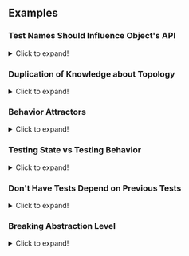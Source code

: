 ## Examples

### Test Names Should Influence Object's API

<details>
<summary>Click to expand!</summary>

```javascript
it("should be empty when initialized", () => {
  let world = new World();
  expect(world.livingCells().count).toEqual(0);
})

it("should be able to add new a cell", () => {
  let world = new World();
  world.setLivingAt(1, 1);
  expect(world.livingCells().count).toEqual(1);
})
```

The test name talks about an empty world. The test code, however, has no concept of an empty world.

When we write our test, we should be spending time on our test names. We want them to describe both the behavior of the
system and the way we expect to use the component under test.

```javascript
it("should be empty when initialized", () => {
  let world = new World();
  expect(world.isEmpty()).toEqual(true);
})

it("should be not empty after adding a new cell", () => {
  let world = new World();
  let location = new Location(1, 1).coordinate;
  world.setLivingAt(location);
  expect(world.isEmpty()).toEqual(false);
})
```

The above sample hides the internals of the object, while building up a usable API for the rest of the system to
consume.

Focusing on the symmetry between a good test name and the code under tests is a subtle design technique. Next time when
we are flying through our TDD cycle, take a moment to make sure that we are actually testing what we say we are testing.
</details>

### Duplication of Knowledge about Topology

<details>
<summary>Click to expand!</summary>

```javascript
class World {
  setLivingAt(coordinateX: number, coordinateY: number) {
    const newLivingCell = new LivingCell();
    newLivingCell.positionAt(coordinateX, coordinateY);
    return newLivingCell;
  }
}
```

```javascript
export class World {
  setLivingAt(location: number[]) {
    const newLivingCell = new LivingCell();
    newLivingCell.positionAt(location);
    return newLivingCell;
  }
}
```

</details>

### Behavior Attractors

<details>
<summary>Click to expand!</summary>

```javascript
class Location {
  neighbours() {
    let neighbourCoordinateList = getNeighbourCoordinates(this.coordinateX, this.coordinateY);
    return neighbourCoordinateList;
  }
}
```

</details>

### Testing State vs Testing Behavior

<details>
<summary>Click to expand!</summary>
Focus on the behavior rather than the state of the objects. It is about only building the things that are absolutely
needed and only at the time they are needed. This way, we end up with a system that has just enough code to support our
use cases.

What behaviour of my system require this? -

```javascript
it("should be empty when initialized", () => {
  let world = new World();
  expect(world.isEmpty()).toEqual(true);
});
```

The empty world should tick into another empty world.

```javascript
it("should stays empty after a tick", () => {
  // Write test
})
```

Since the test dictates that we start with an empty world, we should probably postpone this test and make sure that a
new world is empty, so we can write the above (origin) test

```javascript
it("should be empty when initialized", () => {
  let world = new World();
  expect(world.isEmpty()).toEqual(true);
});

it("should stays empty after a tick", () => {
  let world = new World();
  const nextWorld = world.tick();
  expect(nextWorld.isEmpty()).toEqual(true);
})
```

</details>

### Don't Have Tests Depend on Previous Tests

<details>
<summary>Click to expand!</summary>

```javascript
it("should stays empty after a tick", () => {
  let world = new World();
  const nextWorld = world.tick();
  expect(nextWorld.isEmpty()).toEqual(true);
})
```

How do we know that a newly-initialized World is empty? The test name indicates that we are starting with an empty
world, but the test code does not specify this explicitly. This Test implicitly depends on the validity of a different,
previous test: there is an assumption here that new worlds are empty. This causes a subtle, but important, problem; that
lack of explicitness, combined with the coupling to the previous test, makes this test contribute to a fragile test
suite.

```javascript
it("should stays empty after a tick", () => {
  let world = new World().empty;
  const nextWorld = world.tick();
  expect(nextWorld.isEmpty).toEqual(true);
});
```

Ask for an empty world explicitly.

Guideline: There must be an explicitly named builder method on the class to create an object in a specific, valid state.

</details>

### Breaking Abstraction Level

<details>
<summary>Click to expand!</summary>

```javascript
it("should be not empty after adding a new cell", () => {
  let world = new World();
  let location = new Location(1, 1).coordinate;
  world.setLivingAt(location);
  expect(world.isEmpty).toEqual(false);
})
```

In the example above, we are testing the behavior of the world, but we are including details that it isn't concerned
with. By typing the test to the implementation of the 2 dimensions (1,1) rather than the Location abstraction, we are
laying the groundwork for fragile tests. Change the topology (e.g. to 3 dimensions) and the tests fail.

To hide the details of the topology from the world object is to use a stand-in, a test double for the location object.
This can be as simple as creating a new, plain object.

```javascript
it("should be not empty after adding a new cell", () => {
  let world = new World();
  const dummyLocation = [1, 1];
  world.setLivingAt(dummyLocation);
  expect(world.isEmpty).toEqual(false);
})
```

</details>
